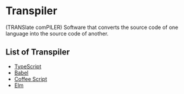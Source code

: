 # Transpiler 

(TRANSlate comPILER) Software that converts the source code of one language into the source code of another.

## List of Transpiler 
* [TypeScript](https://www.typescriptlang.org/)
* [Babel](https://babeljs.io/)
* [Coffee Script](https://coffeescript.org/)
* [Elm](https://elm-lang.org/)
